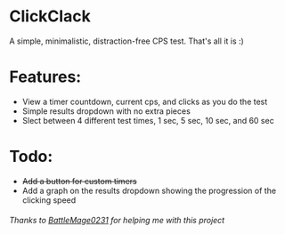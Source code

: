 # ClickClack
A simple, minimalistic, distraction-free CPS test. That's all it is :)

# Features:
- View a timer countdown, current cps, and clicks as you do the test
- Simple results dropdown with no extra pieces
- Slect between 4 different test times, 1 sec, 5 sec, 10 sec, and 60 sec

# Todo:
- ~~Add a button for custom timers~~
- Add a graph on the results dropdown showing the progression of the clicking speed

###### Thanks to [BattleMage0231](https://github.com/BattleMage0231) for helping me with this project
